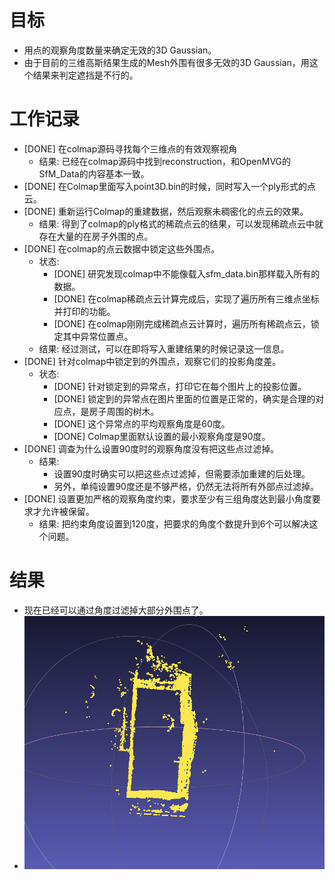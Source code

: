 # 目标
- 用点的观察角度数量来确定无效的3D Gaussian。
- 由于目前的三维高斯结果生成的Mesh外围有很多无效的3D Gaussian，用这个结果来判定遮挡是不行的。

# 工作记录
- [DONE] 在colmap源码寻找每个三维点的有效观察视角
	- 结果: 已经在colmap源码中找到reconstruction，和OpenMVG的SfM_Data的内容基本一致。
- [DONE] 在Colmap里面写入point3D.bin的时候，同时写入一个ply形式的点云。
- [DONE] 重新运行Colmap的重建数据，然后观察未稠密化的点云的效果。
	- 结果: 得到了colmap的ply格式的稀疏点云的结果，可以发现稀疏点云中就存在大量的在房子外围的点。
- [DONE] 在colmap的点云数据中锁定这些外围点。
	- 状态:
		- [DONE] 研究发现colmap中不能像载入sfm_data.bin那样载入所有的数据。
		- [DONE] 在colmap稀疏点云计算完成后，实现了遍历所有三维点坐标并打印的功能。
		- [DONE] 在colmap刚刚完成稀疏点云计算时，遍历所有稀疏点云，锁定其中异常位置点。
	- 结果: 经过测试，可以在即将写入重建结果的时候记录这一信息。
- [DONE] 针对colmap中锁定到的外围点，观察它们的投影角度差。
	- 状态:
		- [DONE] 针对锁定到的异常点，打印它在每个图片上的投影位置。
		- [DONE] 锁定到的异常点在图片里面的位置是正常的，确实是合理的对应点，是房子周围的树木。
		- [DONE] 这个异常点的平均观察角度是60度。
		- [DONE] Colmap里面默认设置的最小观察角度是90度。
- [DONE] 调查为什么设置90度时的观察角度没有把这些点过滤掉。
	- 结果: 
		- 设置90度时确实可以把这些点过滤掉，但需要添加重建的后处理。
		- 另外，单纯设置90度还是不够严格，仍然无法将所有外部点过滤掉。
- [DONE] 设置更加严格的观察角度约束，要求至少有三组角度达到最小角度要求才允许被保留。
	- 结果: 把约束角度设置到120度，把要求的角度个数提升到6个可以解决这个问题。

# 结果
- 现在已经可以通过角度过滤掉大部分外围点了。
- ![过滤掉外围点后的效果](1.png)